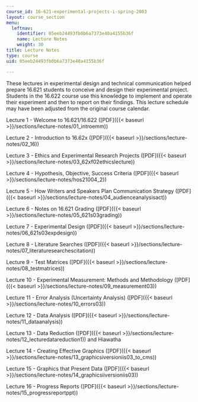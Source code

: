```yaml
---
course_id: 16-621-experimental-projects-i-spring-2003
layout: course_section
menu:
  leftnav:
    identifier: 05eeb24493fb0b6a7373e40a4155b36f
    name: Lecture Notes
    weight: 30
title: Lecture Notes
type: course
uid: 05eeb24493fb0b6a7373e40a4155b36f

---
```


These lectures in experimental design and technical communication helped prepare 16.621 students to conceive and design their experimental project. Students in the 16.622 course use this knowledge to implement and operate their experiment and then to report on their findings. This lecture schedule may have been adjusted from the original course calendar.

Lecture 1 - Welcome to 16.621/16.622 ([PDF]({{< baseurl >}}/sections/lecture-notes/01_introemm))

Lecture 2 - Introduction to 16.62x ([PDF]({{< baseurl >}}/sections/lecture-notes/02_16))

Lecture 3 - Ethics and Experimental Research Projects ([PDF]({{< baseurl >}}/sections/lecture-notes/03_62xf02ethicslecture))

Lecture 4 - Hypothesis, Objective, Success Criteria ([PDF]({{< baseurl >}}/sections/lecture-notes/hos21004_2))

Lecture 5 - How Writers and Speakers Plan Communication Strategy ([PDF]({{< baseurl >}}/sections/lecture-notes/04_audienceanalysisact))

Lecture 6 - Notes on 16.621 Grading ([PDF]({{< baseurl >}}/sections/lecture-notes/05_621s03grading))

Lecture 7 - Experimental Design ([PDF]({{< baseurl >}}/sections/lecture-notes/06_621s03expdesign))

Lecture 8 - Literature Searches ([PDF]({{< baseurl >}}/sections/lecture-notes/07_literaturesearchescitation))

Lecture 9 - Test Matrices ([PDF]({{< baseurl >}}/sections/lecture-notes/08_testmatrices))

Lecture 10 - Experimental Measurement: Methods and Methodology ([PDF]({{< baseurl >}}/sections/lecture-notes/09_measurement03))

Lecture 11 - Error Analysis (Uncertainty Analysis) ([PDF]({{< baseurl >}}/sections/lecture-notes/10_errors03))

Lecture 12 - Data Analysis ([PDF]({{< baseurl >}}/sections/lecture-notes/11_dataanalysis))

Lecture 13 - Data Reduction ([PDF]({{< baseurl >}}/sections/lecture-notes/12_lecturedatareduction1)) and Hiawatha

Lecture 14 - Creating Effective Graphics ([PDF]({{< baseurl >}}/sections/lecture-notes/13_graphicsiversioniis03_to_cms))

Lecture 15 - Graphics that Present Data ([PDF]({{< baseurl >}}/sections/lecture-notes/14_graphicsiiversioniis03))

Lecture 16 - Progress Reports ([PDF]({{< baseurl >}}/sections/lecture-notes/15_progressreportppt))